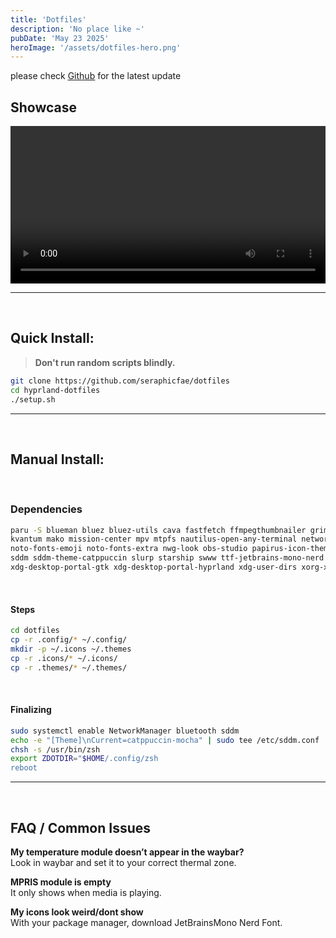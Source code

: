 ```yaml
---
title: 'Dotfiles'
description: 'No place like ~'
pubDate: 'May 23 2025'
heroImage: '/assets/dotfiles-hero.png'
---
```


please check <u>[Github](https://github.com/seraphicfae/dotfiles)</u> for the latest update

## Showcase
<video controls width="100%" style="max-width: 1080px;">
  <source src="https://github.com/user-attachments/assets/28afbcf3-c731-4860-99d6-e5372815b158" type="video/mp4">
  Your browser doesn’t support HTML5 video.
</video>

---

<br>

## Quick Install:
> **Don't run random scripts blindly.**

```bash
git clone https://github.com/seraphicfae/dotfiles
cd hyprland-dotfiles
./setup.sh
```

---

<br>

## Manual Install:

<br>

### Dependencies

```bash
paru -S blueman bluez bluez-utils cava fastfetch ffmpegthumbnailer grim gvfs gvfs-mtp hyprland hyprlock hyprpicker kitty
kvantum mako mission-center mpv mtpfs nautilus-open-any-terminal network-manager-applet networkmanager noto-fonts-cjk
noto-fonts-emoji noto-fonts-extra nwg-look obs-studio papirus-icon-theme pavucontrol qt5-wayland qt6-wayland qt6ct rofi
sddm sddm-theme-catppuccin slurp starship swww ttf-jetbrains-mono-nerd viewnior waybar wl-clipboard xdg-desktop-portal
xdg-desktop-portal-gtk xdg-desktop-portal-hyprland xdg-user-dirs xorg-xwayland zed zsh && rm -rf ~/paru
```
<br>


#### Steps
```bash
cd dotfiles
cp -r .config/* ~/.config/
mkdir -p ~/.icons ~/.themes
cp -r .icons/* ~/.icons/
cp -r .themes/* ~/.themes/
```

<br>

#### Finalizing
```bash
sudo systemctl enable NetworkManager bluetooth sddm
echo -e "[Theme]\nCurrent=catppuccin-mocha" | sudo tee /etc/sddm.conf
chsh -s /usr/bin/zsh
export ZDOTDIR="$HOME/.config/zsh
reboot
```

---
<br>

## FAQ / Common Issues
**My temperature module doesn’t appear in the waybar?** \
Look in waybar and set it to your correct thermal zone.

**MPRIS module is empty** \
It only shows when media is playing.

**My icons look weird/dont show** \
With your package manager, download JetBrainsMono Nerd Font.
